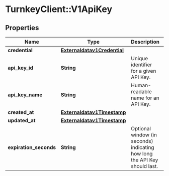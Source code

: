 # TurnkeyClient::V1ApiKey

## Properties
Name | Type | Description | Notes
------------ | ------------- | ------------- | -------------
**credential** | [**Externaldatav1Credential**](Externaldatav1Credential.md) |  | 
**api_key_id** | **String** | Unique identifier for a given API Key. | 
**api_key_name** | **String** | Human-readable name for an API Key. | 
**created_at** | [**Externaldatav1Timestamp**](Externaldatav1Timestamp.md) |  | 
**updated_at** | [**Externaldatav1Timestamp**](Externaldatav1Timestamp.md) |  | 
**expiration_seconds** | **String** | Optional window (in seconds) indicating how long the API Key should last. | [optional] 

